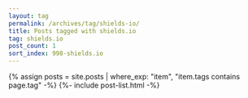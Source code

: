```yaml
---
layout: tag
permalink: /archives/tag/shields-io/
title: Posts tagged with shields.io
tag: shields.io
post_count: 1
sort_index: 998-shields.io
---
```

{% assign posts = site.posts | where_exp: "item", "item.tags contains page.tag" -%}
{%- include post-list.html -%}
